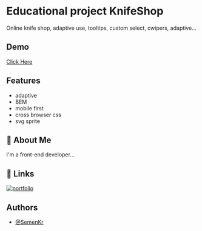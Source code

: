 
<h1>Educational project KnifeShop</h1>

<p>Online knife shop, adaptive use, tooltips, custom select, cwipers, adaptive...</p>


<h2> Demo </h2>

<a href="https://semenkr.github.io/KnifeProject/dist/">Click Here</a>


<h2> Features </h2>

- adaptive
- BEM
- mobile first
- cross browser css
- svg sprite


<h2> 🚀 About Me </h2>
<p>I'm a front-end developer...</p>


## 🔗 Links
[![portfolio](https://img.shields.io/badge/my_portfolio-000?style=for-the-badge&logo=ko-fi&logoColor=white)](https://github.com/SemenKr)

<h2> Authors </h2>

- [@SemenKr](https://github.com/SemenKr)
